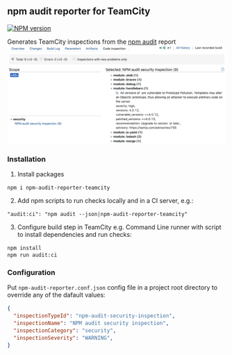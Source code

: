 ## npm audit reporter for TeamCity
[![NPM version](https://img.shields.io/npm/v/npm-audit-reporter-teamcity.svg)](https://www.npmjs.com/package/npm-audit-reporter-teamcity)

Generates TeamCity inspections from the [npm audit](https://docs.npmjs.com/cli/audit.html) report
![Demo report](tc-ui.png)

### Installation
1. Install packages
```
npm i npm-audit-reporter-teamcity
```
2. Add npm scripts to run checks locally and in a CI server, e.g.:
```
"audit:ci": "npm audit --json|npm-audit-reporter-teamcity"
```

3. Configure build step in TeamCity
e.g. Command Line runner with script to install dependencies and run checks:
```
npm install
npm run audit:ci
```

### Configuration
Put `npm-audit-reporter.conf.json` config file in a project root directory to override any of the dafault values:

```json
{
  "inspectionTypeId": "npm-audit-security-inspection",
  "inspectionName": "NPM audit security inspection",
  "inspectionCategory": "security",
  "inspectionSeverity": "WARNING",
}
```

